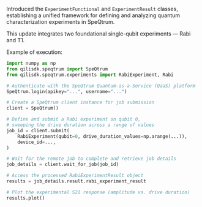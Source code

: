 Introduced the `ExperimentFunctional` and `ExperimentResult` classes, establishing a unified framework for defining and analyzing quantum characterization experiments in SpeQtrum.

This update integrates two foundational single-qubit experiments — Rabi and T1.

Example of execution:

```python
import numpy as np
from qilisdk.speqtrum import SpeQtrum
from qilisdk.speqtrum.experiments import RabiExperiment, Rabi

# Authenticate with the SpeQtrum Quantum-as-a-Service (QaaS) platform
SpeQtrum.login(apikey="...", username="...")

# Create a SpeQtrum client instance for job submission
client = SpeQtrum()

# Define and submit a Rabi experiment on qubit 0,
# sweeping the drive duration across a range of values
job_id = client.submit(
    RabiExperiment(qubit=0, drive_duration_values=np.arange(...)),
    device_id=...,
)

# Wait for the remote job to complete and retrieve job details
job_details = client.wait_for_job(job_id)

# Access the processed RabiExperimentResult object
results = job_details.result.rabi_experiment_result

# Plot the experimental S21 response (amplitude vs. drive duration)
results.plot()
```